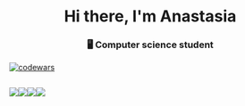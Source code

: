 
<h1 align="center">Hi there, I'm Anastasia</a> 
<h3 align="center"> 🖥 Computer science student</h3>

<!-- [![Top Langs](https://github-readme-stats.vercel.app/api/top-langs/?username=Wolpertingerlight)](https://github.com/Wolpertingerlight/github-readme-stats)
 -->
 
[![codewars](https://www.codewars.com/users/Wolpertingerlight/badges/large)](https://www.codewars.com/users/Wolpertingerlight)

<div style="display: flex; flex-direction: row;">

![](https://github-profile-summary-cards.vercel.app/api/cards/profile-details?username=Wolpertingerlight&theme=solarized_dark)

![](https://github-profile-summary-cards.vercel.app/api/cards/most-commit-language?username=Wolpertingerlight&theme=solarized_dark)

![](https://github-profile-summary-cards.vercel.app/api/cards/repos-per-language?username=Wolpertingerlight&theme=solarized_dark)

![](https://github-profile-summary-cards.vercel.app/api/cards/stats?username=Wolpertingerlight&theme=solarized_dark)
  
</div>
